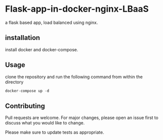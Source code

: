 # Flask-app-in-docker-nginx-LBaaS

a flask based app, load balanced using nginx.  

## installation 

install docker and docker-compose. 


## Usage
clone the repository and run the following command from within the directory 
```python
docker-compose up -d 
```

## Contributing
Pull requests are welcome. For major changes, please open an issue first to discuss what you would like to change.

Please make sure to update tests as appropriate.
